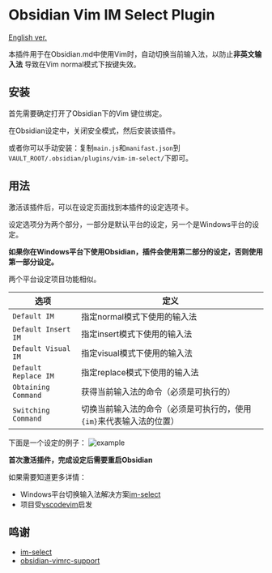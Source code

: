 # Obsidian Vim IM Select Plugin

[English ver.](./README.md)

本插件用于在Obsidian.md中使用Vim时，自动切换当前输入法，以防止**非英文输入法**
导致在Vim normal模式下按键失效。

## 安装

首先需要确定打开了Obsidian下的Vim 键位绑定。

在Obsidian设定中，关闭安全模式，然后安装该插件。

或者你可以手动安装：复制`main.js`和`manifast.json`到`VAULT_ROOT/.obsidian/plugins/vim-im-select/`下即可。

## 用法

激活该插件后，可以在设定页面找到本插件的设定选项卡。

设定选项分为两个部分，一部分是默认平台的设定，另一个是Windows平台的设定。

**如果你在Windows平台下使用Obsidian，插件会使用第二部分的设定，否则使用第一部分设定。**

两个平台设定项目功能相似。

| 选项                | 定义                                                                 |
| ------------------- | -------------------------------------------------------------------- |
| `Default IM`        | 指定normal模式下使用的输入法                                         |
| `Default Insert IM`        | 指定insert模式下使用的输入法 |
| `Default Visual IM`        | 指定visual模式下使用的输入法 |
| `Default Replace IM`        | 指定replace模式下使用的输入法 |
| `Obtaining Command` | 获得当前输入法的命令（必须是可执行的）                               |
| `Switching Command` | 切换当前输入法的命令（必须是可执行的，使用`{im}`来代表输入法的位置） |

下面是一个设定的例子：
![example](./example.png)

**首次激活插件，完成设定后需要重启Obsidian**

如果需要知道更多详情：

- Windows平台切换输入法解决方案[im-select](https://github.com/daipeihust/im-select)
- 项目受[vscodevim](https://github.com/VSCodeVim/Vim#input-method)启发

## 鸣谢

- [im-select](https://github.com/daipeihust/im-select)
- [obsidian-vimrc-support](https://github.com/esm7/obsidian-vimrc-support)

